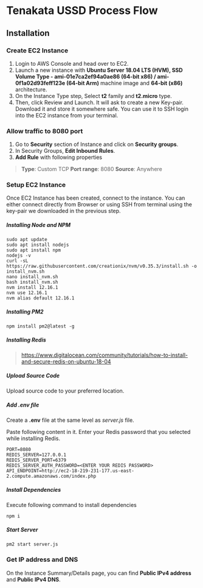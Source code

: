 
# Tenakata USSD Process Flow

## Installation

### Create EC2 Instance

1. Login to AWS Console and head over to EC2.
2. Launch a new instance with **Ubuntu Server 18.04 LTS (HVM), SSD Volume Type - ami-01e7ca2ef94a0ae86 (64-bit x86) / ami-0f1a02d93feff123e (64-bit Arm)** machine image and **64-bit (x86)** architecture.
3. On the Instance Type step, Select **t2** family and **t2.micro** type.
4. Then, click Review and Launch. It will ask to create a new Key-pair. Download it and store it somewhere safe. You can use it to SSH login into the EC2 instance from your terminal.

### Allow traffic to 8080 port

1. Go to **Security** section of Instance and click on **Security groups**.
2. In Security Groups, **Edit Inbound Rules**.
3. **Add Rule** with following properties

> **Type**: Custom TCP
> **Port range**: 8080
> **Source**: Anywhere

### Setup EC2 Instance

Once EC2 Instance has been created, connect to the instance. You can either connect directly from Browser or using SSH from terminal using the key-pair we downloaded in the previous step.

##### Installing Node and NPM

    sudo apt update
    sudo apt install nodejs
    sudo apt install npm
    nodejs -v
    curl -sL https://raw.githubusercontent.com/creationix/nvm/v0.35.3/install.sh -o install_nvm.sh
    nano install_nvm.sh
    bash install_nvm.sh
    nvm install 12.16.1
    nvm use 12.16.1
    nvm alias default 12.16.1
	
##### Installing PM2

    npm install pm2@latest -g

##### Installing Redis

> https://www.digitalocean.com/community/tutorials/how-to-install-and-secure-redis-on-ubuntu-18-04

##### Upload Source Code

Upload source code to your preferred location.

##### Add .env file

Create a **.env** file at the same level as *server.js* file.

Paste following content in it. Enter your Redis password that you selected while installing Redis.

    PORT=8080
    REDIS_SERVER=127.0.0.1
    REDIS_SERVER_PORT=6379
    REDIS_SERVER_AUTH_PASSWORD=<ENTER YOUR REDIS PASSWORD>
    API_ENDPOINT=http://ec2-18-219-231-177.us-east-2.compute.amazonaws.com/index.php

##### Install Dependencies

Execute following command to install dependencies

    npm i

##### Start Server

    pm2 start server.js

### Get IP address and DNS

On the Instance Summary/Details page, you can find **Public IPv4 address** and **Public IPv4 DNS**.